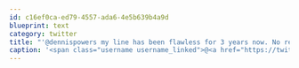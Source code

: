```yaml
---
id: c16ef0ca-ed79-4557-ada6-4e5b639b4a9d
blueprint: text
category: twitter
title: "'@dennispowers my line has been flawless for 3 years now. No regrets."
caption: '<span class="username username_linked">@<a href="https://twitter.com/dennispowers" title="Dennis Powers">dennispowers</a></span> my line has been flawless for 3 years now. No regrets.'
---
```

